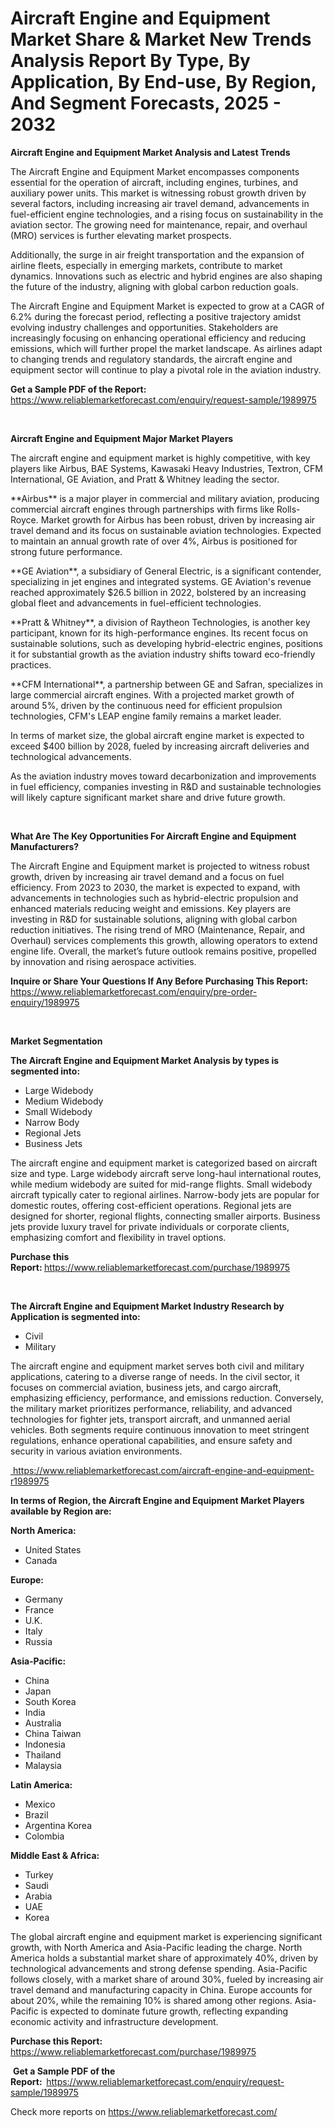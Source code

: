 <p><h1>Aircraft Engine and Equipment Market Share & Market New Trends Analysis Report By Type, By Application, By End-use, By Region, And Segment Forecasts, 2025 - 2032</h1></p><p><strong>Aircraft Engine and Equipment Market Analysis and Latest Trends</strong></p>
<p><p>The Aircraft Engine and Equipment Market encompasses components essential for the operation of aircraft, including engines, turbines, and auxiliary power units. This market is witnessing robust growth driven by several factors, including increasing air travel demand, advancements in fuel-efficient engine technologies, and a rising focus on sustainability in the aviation sector. The growing need for maintenance, repair, and overhaul (MRO) services is further elevating market prospects.</p><p>Additionally, the surge in air freight transportation and the expansion of airline fleets, especially in emerging markets, contribute to market dynamics. Innovations such as electric and hybrid engines are also shaping the future of the industry, aligning with global carbon reduction goals. </p><p>The Aircraft Engine and Equipment Market is expected to grow at a CAGR of 6.2% during the forecast period, reflecting a positive trajectory amidst evolving industry challenges and opportunities. Stakeholders are increasingly focusing on enhancing operational efficiency and reducing emissions, which will further propel the market landscape. As airlines adapt to changing trends and regulatory standards, the aircraft engine and equipment sector will continue to play a pivotal role in the aviation industry.</p></p>
<p><strong>Get a Sample PDF of the Report:&nbsp;</strong> <a href="https://www.reliablemarketforecast.com/enquiry/request-sample/1989975?utm_campaign=2533&utm_medium=2&utm_source=Github&utm_content=ia&utm_term=31032025&utm_id=aircraft-engine-and-equipment">https://www.reliablemarketforecast.com/enquiry/request-sample/1989975</a></p>
<p>&nbsp;</p>
<p><strong>Aircraft Engine and Equipment Major Market Players</strong></p>
<p><p>The aircraft engine and equipment market is highly competitive, with key players like Airbus, BAE Systems, Kawasaki Heavy Industries, Textron, CFM International, GE Aviation, and Pratt & Whitney leading the sector. </p><p>**Airbus** is a major player in commercial and military aviation, producing commercial aircraft engines through partnerships with firms like Rolls-Royce. Market growth for Airbus has been robust, driven by increasing air travel demand and its focus on sustainable aviation technologies. Expected to maintain an annual growth rate of over 4%, Airbus is positioned for strong future performance.</p><p>**GE Aviation**, a subsidiary of General Electric, is a significant contender, specializing in jet engines and integrated systems. GE Aviation's revenue reached approximately $26.5 billion in 2022, bolstered by an increasing global fleet and advancements in fuel-efficient technologies. </p><p>**Pratt & Whitney**, a division of Raytheon Technologies, is another key participant, known for its high-performance engines. Its recent focus on sustainable solutions, such as developing hybrid-electric engines, positions it for substantial growth as the aviation industry shifts toward eco-friendly practices.</p><p>**CFM International**, a partnership between GE and Safran, specializes in large commercial aircraft engines. With a projected market growth of around 5%, driven by the continuous need for efficient propulsion technologies, CFM's LEAP engine family remains a market leader.</p><p>In terms of market size, the global aircraft engine market is expected to exceed $400 billion by 2028, fueled by increasing aircraft deliveries and technological advancements. </p><p>As the aviation industry moves toward decarbonization and improvements in fuel efficiency, companies investing in R&D and sustainable technologies will likely capture significant market share and drive future growth.</p></p>
<p>&nbsp;</p>
<p><strong>What Are The Key Opportunities For Aircraft Engine and Equipment Manufacturers?</strong></p>
<p><p>The Aircraft Engine and Equipment market is projected to witness robust growth, driven by increasing air travel demand and a focus on fuel efficiency. From 2023 to 2030, the market is expected to expand, with advancements in technologies such as hybrid-electric propulsion and enhanced materials reducing weight and emissions. Key players are investing in R&D for sustainable solutions, aligning with global carbon reduction initiatives. The rising trend of MRO (Maintenance, Repair, and Overhaul) services complements this growth, allowing operators to extend engine life. Overall, the market’s future outlook remains positive, propelled by innovation and rising aerospace activities.</p></p>
<p><strong>Inquire or Share Your Questions If Any Before Purchasing This Report:</strong> <a href="https://www.reliablemarketforecast.com/enquiry/pre-order-enquiry/1989975?utm_campaign=2533&utm_medium=2&utm_source=Github&utm_content=ia&utm_term=31032025&utm_id=aircraft-engine-and-equipment">https://www.reliablemarketforecast.com/enquiry/pre-order-enquiry/1989975</a></p>
<p>&nbsp;</p>
<p><strong>Market Segmentation</strong></p>
<p><strong>The Aircraft Engine and Equipment Market Analysis by types is segmented into:</strong></p>
<p><ul><li>Large Widebody</li><li>Medium Widebody</li><li>Small Widebody</li><li>Narrow Body</li><li>Regional Jets</li><li>Business Jets</li></ul></p>
<p><p>The aircraft engine and equipment market is categorized based on aircraft size and type. Large widebody aircraft serve long-haul international routes, while medium widebody are suited for mid-range flights. Small widebody aircraft typically cater to regional airlines. Narrow-body jets are popular for domestic routes, offering cost-efficient operations. Regional jets are designed for shorter, regional flights, connecting smaller airports. Business jets provide luxury travel for private individuals or corporate clients, emphasizing comfort and flexibility in travel options.</p></p>
<p><strong>Purchase this Report:&nbsp;</strong><a href="https://www.reliablemarketforecast.com/purchase/1989975?utm_campaign=2533&utm_medium=2&utm_source=Github&utm_content=ia&utm_term=31032025&utm_id=aircraft-engine-and-equipment">https://www.reliablemarketforecast.com/purchase/1989975</a></p>
<p>&nbsp;</p>
<p><strong>The Aircraft Engine and Equipment Market Industry Research by Application is segmented into:</strong></p>
<p><ul><li>Civil</li><li>Military</li></ul></p>
<p><p>The aircraft engine and equipment market serves both civil and military applications, catering to a diverse range of needs. In the civil sector, it focuses on commercial aviation, business jets, and cargo aircraft, emphasizing efficiency, performance, and emissions reduction. Conversely, the military market prioritizes performance, reliability, and advanced technologies for fighter jets, transport aircraft, and unmanned aerial vehicles. Both segments require continuous innovation to meet stringent regulations, enhance operational capabilities, and ensure safety and security in various aviation environments.</p></p>
<p><a href="https://www.reliablemarketforecast.com/aircraft-engine-and-equipment-r1989975?utm_campaign=2533&utm_medium=2&utm_source=Github&utm_content=ia&utm_term=31032025&utm_id=aircraft-engine-and-equipment">&nbsp;https://www.reliablemarketforecast.com/aircraft-engine-and-equipment-r1989975</a></p>
<p><strong>In terms of Region, the Aircraft Engine and Equipment Market Players available by Region are:</strong></p>
<p>
    <p> <strong> North America: </strong>
        <ul>
            <li>United States</li>
            <li>Canada</li>
        </ul>
        </p> 
    <p> <strong> Europe: </strong>
        <ul>
            <li>Germany</li>
            <li>France</li>
            <li>U.K.</li>
            <li>Italy</li>
            <li>Russia</li>
        </ul>
        </p> 
    <p> <strong> Asia-Pacific: </strong>
        <ul>
            <li>China</li>
            <li>Japan</li>
            <li>South Korea</li>
            <li>India</li>
            <li>Australia</li>
            <li>China Taiwan</li>
            <li>Indonesia</li>
            <li>Thailand</li>
            <li>Malaysia</li>
        </ul>
        </p> 
    <p> <strong> Latin America: </strong>
        <ul>
            <li>Mexico</li>
            <li>Brazil</li>
            <li>Argentina Korea</li>
            <li>Colombia</li>
        </ul>
        </p> 
    <p> <strong> Middle East & Africa: </strong>
        <ul>
            <li>Turkey</li>
            <li>Saudi</li>
            <li>Arabia</li>
            <li>UAE</li>
            <li>Korea</li>
        </ul>
    </p>
    </p>
<p><p>The global aircraft engine and equipment market is experiencing significant growth, with North America and Asia-Pacific leading the charge. North America holds a substantial market share of approximately 40%, driven by technological advancements and strong defense spending. Asia-Pacific follows closely, with a market share of around 30%, fueled by increasing air travel demand and manufacturing capacity in China. Europe accounts for about 20%, while the remaining 10% is shared among other regions. Asia-Pacific is expected to dominate future growth, reflecting expanding economic activity and infrastructure development.</p></p>
<p><strong>Purchase this Report: </strong><a href="https://www.reliablemarketforecast.com/purchase/1989975?utm_campaign=2533&utm_medium=2&utm_source=Github&utm_content=ia&utm_term=31032025&utm_id=aircraft-engine-and-equipment">https://www.reliablemarketforecast.com/purchase/1989975</a></p>
<p>&nbsp;<strong>Get a Sample PDF of the Report:&nbsp;&nbsp;</strong><a href="https://www.reliablemarketforecast.com/enquiry/request-sample/1989975?utm_campaign=2533&utm_medium=2&utm_source=Github&utm_content=ia&utm_term=31032025&utm_id=aircraft-engine-and-equipment">https://www.reliablemarketforecast.com/enquiry/request-sample/1989975</a></p>
<p><strong></strong></p>
<p>Check more reports on <a href="https://www.reliablemarketforecast.com/?utm_campaign=2533&utm_medium=2&utm_source=Github&utm_content=ia&utm_term=31032025&utm_id=aircraft-engine-and-equipment">https://www.reliablemarketforecast.com/</a></p>